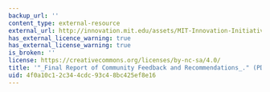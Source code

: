 ```yaml
---
backup_url: ''
content_type: external-resource
external_url: http://innovation.mit.edu/assets/MIT-Innovation-Initiative-Final-Report-Jan-2016.pdf
has_external_licence_warning: true
has_external_license_warning: true
is_broken: ''
license: https://creativecommons.org/licenses/by-nc-sa/4.0/
title: '"_Final Report of Community Feedback and Recommendations_." (PDF - 6.5MB)'
uid: 4f0a10c1-2c34-4cdc-93c4-8bc425ef8e16
---
```

